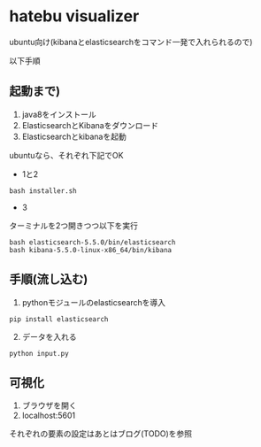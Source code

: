 # hatebu visualizer
ubuntu向け(kibanaとelasticsearchをコマンド一発で入れられるので)

以下手順

## 起動まで)
1. java8をインストール
2. ElasticsearchとKibanaをダウンロード
3. Elasticsearchとkibanaを起動

ubuntuなら、それぞれ下記でOK

- 1と2

```
bash installer.sh
```

- 3

ターミナルを2つ開きつつ以下を実行

```
bash elasticsearch-5.5.0/bin/elasticsearch
bash kibana-5.5.0-linux-x86_64/bin/kibana
```



## 手順(流し込む)
1. pythonモジュールのelasticsearchを導入

```
pip install elasticsearch
```
2. データを入れる
```
python input.py
```

## 可視化
1. ブラウザを開く
2. localhost:5601

それぞれの要素の設定はあとはブログ(TODO)を参照